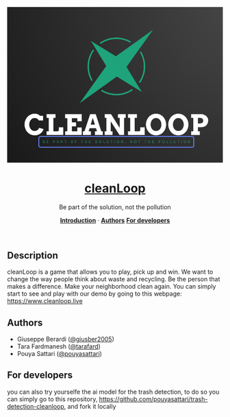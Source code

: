<a href="https://precedent.dev">
  <img alt="Team project logo" src="app/public/logoXL.png" />
  <h1 align="center">cleanLoop</h1>
</a>

<p align="center">
  Be part of the solution, not the pollution
</p>

<p align="center">
  <a href="#introduction"><strong>Introduction</strong></a> ·
  <a href="#author"><strong>Authors</strong></a>
  <a href="#dev"><strong>For developers</strong></a>
</p>
<br/>

## Description

cleanLoop is a game that allows you to play, pick up and win.
We want to change the way people think about waste and recycling.
Be the person that makes a difference.
Make your neighborhood clean again.
You can simply start to see and play with our demo by going to this webpage: https://www.cleanloop.live

## Authors

- Giuseppe Berardi ([@giusber2005](https://github.com/giusber2005))
- Tara Fardmanesh ([@tarafard](https://github.com/tarafard))
- Pouya Sattari ([@pouyasattari](https://github.com/pouyasattari))

## For developers

you can also try yourselfe the ai model for the trash detection, to do so 
you can simply go to this repository, https://github.com/pouyasattari/trash-detection-cleanloop, and fork it locally



